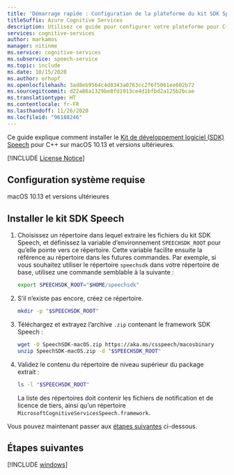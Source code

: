 ```yaml
---
title: 'Démarrage rapide : Configuration de la plateforme du kit SDK Speech pour C++ (macOS) – Service Speech'
titleSuffix: Azure Cognitive Services
description: Utilisez ce guide pour configurer votre plateforme pour C++ sur macOS avec le kit SDK du service Speech.
services: cognitive-services
author: markamos
manager: nitinme
ms.service: cognitive-services
ms.subservice: speech-service
ms.topic: include
ms.date: 10/15/2020
ms.author: erhopf
ms.openlocfilehash: 3ad8eb9564c4d8343a0763cc2f6f5061ee602b72
ms.sourcegitcommit: d22a86a1329be8fd1913ce4d1bfbd2a125b2bcae
ms.translationtype: HT
ms.contentlocale: fr-FR
ms.lasthandoff: 11/26/2020
ms.locfileid: "96188246"
---
```

Ce guide explique comment installer le [Kit de développement logiciel (SDK) Speech](~/articles/cognitive-services/speech-service/speech-sdk.md) pour C++ sur macOS 10.13 et versions ultérieures.

[!INCLUDE [License Notice](~/includes/cognitive-services-speech-service-license-notice.md)]

## <a name="system-requirements"></a>Configuration système requise

macOS 10.13 et versions ultérieures

## <a name="install-speech-sdk"></a>Installer le kit SDK Speech

1. Choisissez un répertoire dans lequel extraire les fichiers du kit SDK Speech, et définissez la variable d’environnement `SPEECHSDK_ROOT` pour qu’elle pointe vers ce répertoire. Cette variable facilite ensuite la référence au répertoire dans les futures commandes. Par exemple, si vous souhaitez utiliser le répertoire `speechsdk` dans votre répertoire de base, utilisez une commande semblable à la suivante :

   ```sh
   export SPEECHSDK_ROOT="$HOME/speechsdk"
   ```

1. S’il n’existe pas encore, créez ce répertoire.

   ```sh
   mkdir -p "$SPEECHSDK_ROOT"
   ```

1. Téléchargez et extrayez l’archive `.zip` contenant le framework SDK Speech :

   ```sh
   wget -O SpeechSDK-macOS.zip https://aka.ms/csspeech/macosbinary
   unzip SpeechSDK-macOS.zip -d "$SPEECHSDK_ROOT"
   ```

1. Validez le contenu du répertoire de niveau supérieur du package extrait :

   ```sh
   ls -l "$SPEECHSDK_ROOT"
   ```

   La liste des répertoires doit contenir les fichiers de notification et de licence de tiers, ainsi qu’un répertoire `MicrosoftCognitiveServicesSpeech.framework`.

Vous pouvez maintenant passer aux [étapes suivantes](#next-steps) ci-dessous.

## <a name="next-steps"></a>Étapes suivantes

[!INCLUDE [windows](../quickstart-list.md)]
